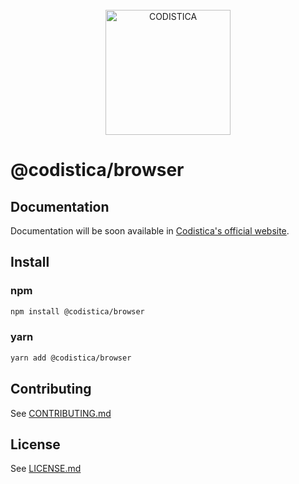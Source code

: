 
<!--suppress HtmlDeprecatedAttribute -->

<br/>

<div align="center">
  <a href="https://www.codistica.com">
    <img height="200" src="https://codistica-public.s3-eu-west-1.amazonaws.com/logo-full.png" alt="CODISTICA">
  </a>
  <br>
  
</div>


# @codistica/browser

## Documentation

Documentation will be soon available in [Codistica's official website][codistica-js-docs-url].


## Install

### npm
```bash
npm install @codistica/browser
```

### yarn
```bash
yarn add @codistica/browser
```

## Contributing

See [CONTRIBUTING.md][contributing]


## License

See [LICENSE.md][license]


<!--INTERNAL LINKS-->
[contributing]: ../../CONTRIBUTING.md
[license]: ../../LICENSE.md

<!--EXTERNAL LINKS-->
[codistica-js-docs-url]: https://www.codistica.com/
